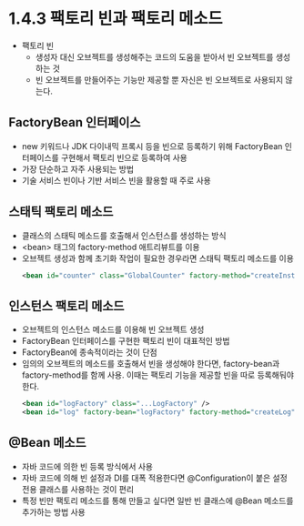 # 1.4.3 팩토리 빈과 팩토리 메소드
- 팩토리 빈
  + 생성자 대신 오브젝트를 생성해주는 코드의 도움을 받아서 빈 오브젝트를 생성하는 것
  + 빈 오브젝트를 만들어주는 기능만 제공할 뿐 자신은 빈 오브젝트로 사용되지 않는다.
 
## FactoryBean 인터페이스
- new 키워드나 JDK 다이내믹 프록시 등을 빈으로 등록하기 위해 FactoryBean 인터페이스를 구현해서 팩토리 빈으로 등록하여 사용
- 가장 단순하고 자주 사용되는 방법
- 기술 서비스 빈이나 기반 서비스 빈을 활용할 때 주로 사용

## 스태틱 팩토리 메소드
- 클래스의 스태틱 메소드를 호출해서 인스턴스를 생성하는 방식
- \<bean> 태그의 factory-method 애트리뷰트를 이용
- 오브젝트 생성과 함께 초기화 작업이 필요한 경우라면 스태틱 팩토리 메소드를 이용
  ```xml
  <bean id="counter" class="GlobalCounter" factory-method="createInstance" />
  ```

## 인스턴스 팩토리 메소드
- 오브젝트의 인스턴스 메소드를 이용해 빈 오브젝트 생성
- FactoryBean 인터페이스를 구현한 팩토리 빈이 대표적인 방법
- FactoryBean에 종속적이라는 것이 단점
- 임의의 오브젝트의 메소드를 호출해서 빈을 생성해야 한다면, factory-bean과 factory-method를 함께 사용. 이때는 팩토리 기능을 제공할 빈을 따로 등록해둬야 한다.
  ```xml
  <bean id="logFactory" class="...LogFactory" />
  <bean id="log" factory-bean="logFactory" factory-method="createLog" />
  ```

## @Bean 메소드
- 자바 코드에 의한 빈 등록 방식에서 사용
- 자바 코드에 의해 빈 설정과 DI를 대폭 적용한다면 @Configuration이 붙은 설정 전용 클래스를 사용하는 것이 편리
- 특정 빈만 팩토리 메소드를 통해 만들고 싶다면 일반 빈 클래스에 @Bean 메소드를 추가하는 방법 사용